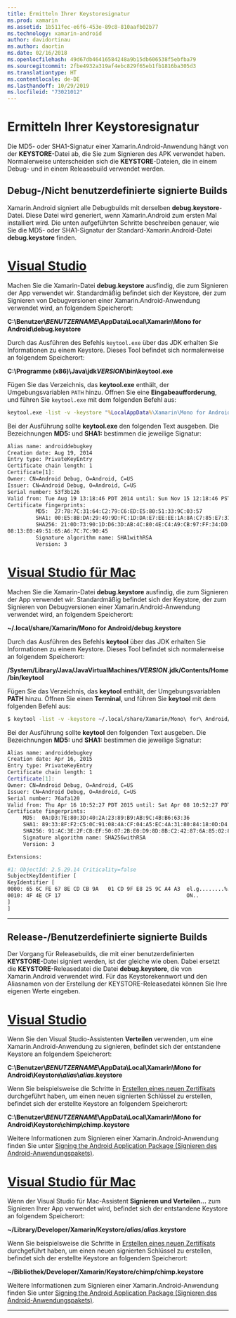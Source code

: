 ```yaml
---
title: Ermitteln Ihrer Keystoresignatur
ms.prod: xamarin
ms.assetid: 1b511fec-e6f6-453e-89c8-810aafb02b77
ms.technology: xamarin-android
author: davidortinau
ms.author: daortin
ms.date: 02/16/2018
ms.openlocfilehash: 49d67db46416584248a9b15db606538f5ebfba79
ms.sourcegitcommit: 2fbe4932a319af4ebc829f65eb1fb1816ba305d3
ms.translationtype: HT
ms.contentlocale: de-DE
ms.lasthandoff: 10/29/2019
ms.locfileid: "73021012"
---
```

# <a name="finding-your-keystores-signature"></a>Ermitteln Ihrer Keystoresignatur

Die MD5- oder SHA1-Signatur einer Xamarin.Android-Anwendung hängt von der **KEYSTORE**-Datei ab, die Sie zum Signieren des APK verwendet haben. Normalerweise unterscheiden sich die **KEYSTORE**-Dateien, die in einem Debug- und in einem Releasebuild verwendet werden.

## <a name="for-debug--non-custom-signed-builds"></a>Debug-/Nicht benutzerdefinierte signierte Builds

Xamarin.Android signiert alle Debugbuilds mit derselben **debug.keystore**-Datei. Diese Datei wird generiert, wenn Xamarin.Android zum ersten Mal installiert wird. Die unten aufgeführten Schritte beschreiben genauer, wie Sie die MD5- oder SHA1-Signatur der Standard-Xamarin.Android-Datei **debug.keystore** finden.

# <a name="visual-studiotabwindows"></a>[Visual Studio](#tab/windows)

Machen Sie die Xamarin-Datei **debug.keystore** ausfindig, die zum Signieren der App verwendet wir. Standardmäßig befindet sich der Keystore, der zum Signieren von Debugversionen einer Xamarin.Android-Anwendung verwendet wird, an folgendem Speicherort:

**C:\\Benutzer\\*BENUTZERNAME*\\AppData\\Local\\Xamarin\\Mono for Android\\debug.keystore**

Durch das Ausführen des Befehls `keytool.exe` über das JDK erhalten Sie Informationen zu einem Keystore. Dieses Tool befindet sich normalerweise an folgendem Speicherort:

**C:\\Programme (x86)\\Java\\jdk*VERSION*\\bin\\keytool.exe**

Fügen Sie das Verzeichnis, das **keytool.exe** enthält, der Umgebungsvariablen `PATH` hinzu.
Öffnen Sie eine **Eingabeaufforderung**, und führen Sie `keytool.exe` mit dem folgenden Befehl aus:

```cmd
keytool.exe -list -v -keystore "%LocalAppData%\Xamarin\Mono for Android\debug.keystore" -alias androiddebugkey -storepass android -keypass android
```

Bei der Ausführung sollte **keytool.exe** den folgenden Text ausgeben. Die Bezeichnungen **MD5:** und **SHA1:** bestimmen die jeweilige Signatur:

```cmd
Alias name: androiddebugkey
Creation date: Aug 19, 2014
Entry type: PrivateKeyEntry
Certificate chain length: 1
Certificate[1]:
Owner: CN=Android Debug, O=Android, C=US
Issuer: CN=Android Debug, O=Android, C=US
Serial number: 53f3b126
Valid from: Tue Aug 19 13:18:46 PDT 2014 until: Sun Nov 15 12:18:46 PST 2043
Certificate fingerprints:
         MD5:  27:78:7C:31:64:C2:79:C6:ED:E5:80:51:33:9C:03:57
         SHA1: 00:E5:8B:DA:29:49:9D:FC:1D:DA:E7:EE:EE:1A:8A:C7:85:E7:31:23
         SHA256: 21:0D:73:90:1D:D6:3D:AB:4C:80:4E:C4:A9:CB:97:FF:34:DD:B4:42:FC:
08:13:E0:49:51:65:A6:7C:7C:90:45
         Signature algorithm name: SHA1withRSA
         Version: 3
```

# <a name="visual-studio-for-mactabmacos"></a>[Visual Studio für Mac](#tab/macos)

Machen Sie die Xamarin-Datei **debug.keystore** ausfindig, die zum Signieren der App verwendet wir. Standardmäßig befindet sich der Keystore, der zum Signieren von Debugversionen einer Xamarin.Android-Anwendung verwendet wird, an folgendem Speicherort:

**~/.local/share/Xamarin/Mono for Android/debug.keystore**

Durch das Ausführen des Befehls **keytool** über das JDK erhalten Sie Informationen zu einem Keystore. Dieses Tool befindet sich normalerweise an folgendem Speicherort:

**/System/Library/Java/JavaVirtualMachines/*VERSION*.jdk/Contents/Home/bin/keytool**

Fügen Sie das Verzeichnis, das **keytool** enthält, der Umgebungsvariablen **PATH** hinzu.
Öffnen Sie einen **Terminal**, und führen Sie **keytool** mit dem folgenden Befehl aus:

```bash
$ keytool -list -v -keystore ~/.local/share/Xamarin/Mono\ for\ Android/debug.keystore -alias androiddebugkey -storepass android -keypass android
```

Bei der Ausführung sollte **keytool** den folgenden Text ausgeben. Die Bezeichnungen **MD5:** und **SHA1:** bestimmen die jeweilige Signatur:

```bash
Alias name: androiddebugkey
Creation date: Apr 16, 2015
Entry type: PrivateKeyEntry
Certificate chain length: 1
Certificate[1]:
Owner: CN=Android Debug, O=Android, C=US
Issuer: CN=Android Debug, O=Android, C=US
Serial number: 76afa120
Valid from: Thu Apr 16 10:52:27 PDT 2015 until: Sat Apr 08 10:52:27 PDT 2045
Certificate fingerprints:
     MD5:  0A:D3:7E:80:3D:40:2A:23:89:B9:AB:9C:4B:B6:63:36
     SHA1: 89:33:8F:F2:C5:0C:91:08:4A:CF:04:A5:EC:4A:31:80:84:18:0D:D4
     SHA256: 91:AC:3E:2F:CB:EF:50:07:2B:E0:D9:8D:8B:C2:42:87:6A:85:02:86:EB:44:84:10:34:02:ED:35:CE:C6:38:47
     Signature algorithm name: SHA256withRSA
     Version: 3

Extensions:

#1: ObjectId: 2.5.29.14 Criticality=false
SubjectKeyIdentifier [
KeyIdentifier [
0000: 65 6C FE 67 8E CD CB 9A   01 CD 9F E8 25 9C A4 A3  el.g........%...
0010: 4F 4E CF 17                                        ON..
]
]
```

-----

## <a name="for-release--custom-signed-builds"></a>Release-/Benutzerdefinierte signierte Builds

Der Vorgang für Releasebuilds, die mit einer benutzerdefinierten **KEYSTORE**-Datei signiert werden, ist der gleiche wie oben. Dabei ersetzt die **KEYSTORE**-Releasedatei die Datei **debug.keystore**, die von Xamarin.Android verwendet wird. Für das Keystorekennwort und den Aliasnamen von der Erstellung der KEYSTORE-Releasedatei können Sie Ihre eigenen Werte eingeben.

# <a name="visual-studiotabwindows"></a>[Visual Studio](#tab/windows)

Wenn Sie den Visual Studio-Assistenten **Verteilen** verwenden, um eine Xamarin.Android-Anwendung zu signieren, befindet sich der entstandene Keystore an folgendem Speicherort:

**C:\\Benutzer\\*BENUTZERNAME*\\AppData\\Local\\Xamarin\\Mono for Android\\Keystore\\*alias*\\*alias*.keystore**

Wenn Sie beispielsweise die Schritte in [Erstellen eines neuen Zertifikats](~/android/deploy-test/signing/index.md#newcertvs) durchgeführt haben, um einen neuen signierten Schlüssel zu erstellen, befindet sich der erstellte Keystore an folgendem Speicherort:

**C:\\Benutzer\\*BENUTZERNAME*\\AppData\\Local\\Xamarin\\Mono for Android\\Keystore\\chimp\\chimp.keystore**

Weitere Informationen zum Signieren einer Xamarin.Android-Anwendung finden Sie unter [Signing the Android Application Package (Signieren des Android-Anwendungspakets)](~/android/deploy-test/signing/index.md).

# <a name="visual-studio-for-mactabmacos"></a>[Visual Studio für Mac](#tab/macos)

Wenn der Visual Studio für Mac-Assistent **Signieren und Verteilen...** zum Signieren Ihrer App verwendet wird, befindet sich der entstandene Keystore an folgendem Speicherort:

**~/Library/Developer/Xamarin/Keystore/*alias*/*alias*.keystore**

Wenn Sie beispielsweise die Schritte in [Erstellen eines neuen Zertifikats](~/android/deploy-test/signing/index.md#newcertxs) durchgeführt haben, um einen neuen signierten Schlüssel zu erstellen, befindet sich der erstellte Keystore an folgendem Speicherort:

**~/Bibliothek/Developer/Xamarin/Keystore/chimp/chimp.keystore**

Weitere Informationen zum Signieren einer Xamarin.Android-Anwendung finden Sie unter [Signing the Android Application Package (Signieren des Android-Anwendungspakets)](~/android/deploy-test/signing/index.md).

-----

